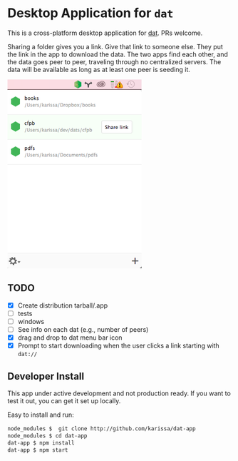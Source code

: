 # Desktop Application for `dat`

This is a cross-platform desktop application for [dat](http://dat-data.com). PRs welcome.

Sharing a folder gives you a link. Give that link to someone else. They put the link in the app to download the data. The two apps find each other, and the data goes peer to peer, traveling through no centralized servers. The data will be available as long as at least one peer is seeding it.

![open](images/open.png)

## TODO

- [x] Create distribution tarball/.app
- [ ] tests
- [ ] windows
- [ ] See info on each dat (e.g., number of peers)
- [x] drag and drop to dat menu bar icon
- [x] Prompt to start downloading when the user clicks a link starting with `dat://`

## Developer Install

This app under active development and not production ready. If you want to test it out, you can get it set up locally.

Easy to install and run:

```
node_modules $  git clone http://github.com/karissa/dat-app
node_modules $ cd dat-app
dat-app $ npm install
dat-app $ npm start
```
